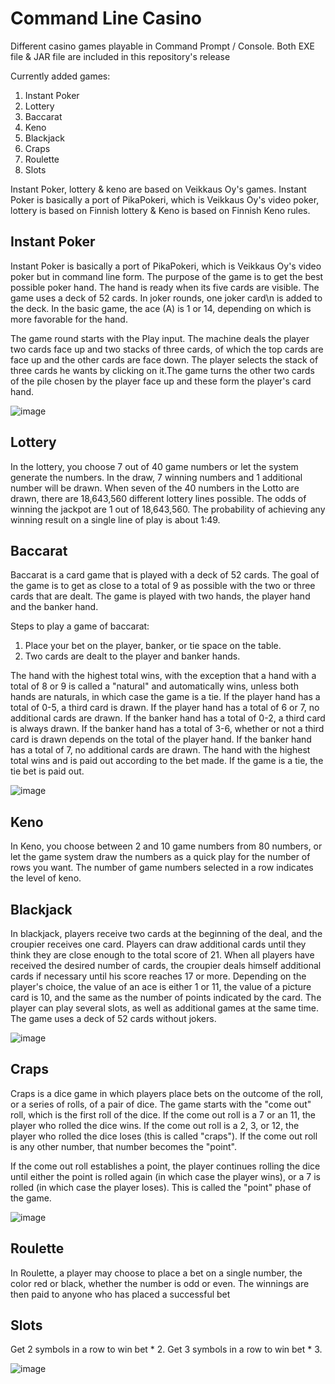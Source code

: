 # Command Line Casino
Different casino games playable in Command Prompt / Console.
Both EXE file & JAR file are included in this repository's release

Currently added games:
  1. Instant Poker
  2. Lottery
  3. Baccarat
  4. Keno
  5. Blackjack
  6. Craps
  7. Roulette
  8. Slots
  
Instant Poker, lottery & keno are based on Veikkaus Oy's games. Instant Poker is basically a port of PikaPokeri, which is Veikkaus Oy's video poker, lottery is based on Finnish lottery & Keno is based on Finnish Keno rules.

## Instant Poker

Instant Poker is basically a port of PikaPokeri, which is Veikkaus Oy's video poker but in command line form. The purpose of the game is to get the best possible poker hand. The hand is ready when its five cards are visible. The game uses a deck of 52 cards. In joker rounds, one joker card\n is added to the deck. In the basic game, the ace (A) is 1 or 14, depending on which is more favorable for the hand.

The game round starts with the Play input. The machine deals the player two cards face up and two stacks of three cards, of which the top cards are face up and the other cards are face down. The player selects the stack of three cards he wants by clicking on it.The game turns the other two cards of the pile chosen by the player face up and these form the player's card hand.

  ![image](https://user-images.githubusercontent.com/72817588/210278865-b334b802-4b7f-4a88-9b3f-b5fa1df0d773.png)

## Lottery

In the lottery, you choose 7 out of 40 game numbers or let the system generate the numbers. In the draw, 7 winning numbers and 1 additional number will be drawn. When seven of the 40 numbers in the Lotto are drawn, there are 18,643,560 different lottery lines possible. The odds of winning the jackpot are 1 out of 18,643,560. The probability of achieving any winning result on a single line of play is about 1:49.

## Baccarat

Baccarat is a card game that is played with a deck of 52 cards. The goal of the game is to get as close to a total of 9 as possible with the two or three cards that are dealt. The game is played with two hands, the player hand and the banker hand.

Steps to play a game of baccarat:
1. Place your bet on the player, banker, or tie space on the table.
2. Two cards are dealt to the player and banker hands. 

The hand with the highest total wins, with the exception that a hand with a total of 8 or 9 is called a "natural" and automatically wins, unless both hands are naturals, in which case the game is a tie. If the player hand has a total of 0-5, a third card is drawn. If the player hand has a total of 6 or 7, no additional cards are drawn. If the banker hand has a total of 0-2, a third card is always drawn. If the banker hand has a total of 3-6, whether or not a third card is drawn depends on the total of the player hand. If the banker hand has a total of 7, no additional cards are drawn. The hand with the highest total wins and is paid out according to the bet made. If the game is a tie, the tie bet is paid out.

![image](https://user-images.githubusercontent.com/72817588/210279171-df9071b4-c4bd-4a62-b0cd-b6f115f119ee.png)

## Keno

In Keno, you choose between 2 and 10 game numbers from 80 numbers, or let the game system draw the numbers as a quick play for the number of rows you want. The number of game numbers selected in a row indicates the level of keno.

## Blackjack

In blackjack, players receive two cards at the beginning of the deal, and the croupier receives one card. Players can draw additional cards until they think they are close enough to the total score of 21. When all players have received the desired number of cards, the croupier deals himself additional cards if necessary until his score reaches 17 or more. Depending on the player's choice, the value of an ace is either 1 or 11, the value of a picture card is 10, and the same as the number of points indicated by the card. The player can play several slots, as well as additional games at the same time. The game uses a deck of 52 cards without jokers.

![image](https://user-images.githubusercontent.com/72817588/210279300-e10edda7-9c95-4ad1-af37-a38d0861055b.png)

## Craps

Craps is a dice game in which players place bets on the outcome of the roll, or a series of rolls, of a pair of dice. The game starts with the "come out" roll, which is the first roll of the dice. If the come out roll is a 7 or an 11, the player who rolled the dice wins. If the come out roll is a 2, 3, or 12, the player who rolled the dice loses (this is called "craps"). If the come out roll is any other number, that number becomes the "point".

If the come out roll establishes a point, the player continues rolling the dice until either the point is rolled again (in which case the player wins), or a 7 is rolled (in which case the player loses). This is called the "point" phase of the game.

![image](https://user-images.githubusercontent.com/72817588/210279337-90085e2a-aa51-4367-9ecf-451faee3a904.png)

## Roulette

In Roulette, a player may choose to place a bet on a single number, the color red or black, whether the number is odd or even. The winnings are then paid to anyone who has placed a successful bet

## Slots

Get 2 symbols in a row to win bet * 2. 
Get 3 symbols in a row to win bet * 3.

![image](https://user-images.githubusercontent.com/72817588/210279466-80e0d27a-859c-4d02-82ec-10d868a9e0b5.png)
